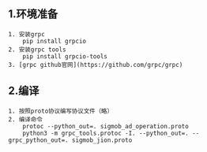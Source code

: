 1.环境准备
--
    1. 安装grpc
        pip install grpcio
    2. 安装grpc tools
        pip install grpcio-tools
    3. [grpc github官网](https://github.com/grpc/grpc) 
2.编译
--
    1. 按照proto协议编写协议文件（略）
    2. 编译命令
        protoc --python_out=. sigmob_ad_operation.proto
        python3 -m grpc_tools.protoc -I. --python_out=. --grpc_python_out=. sigmob_jion.proto
